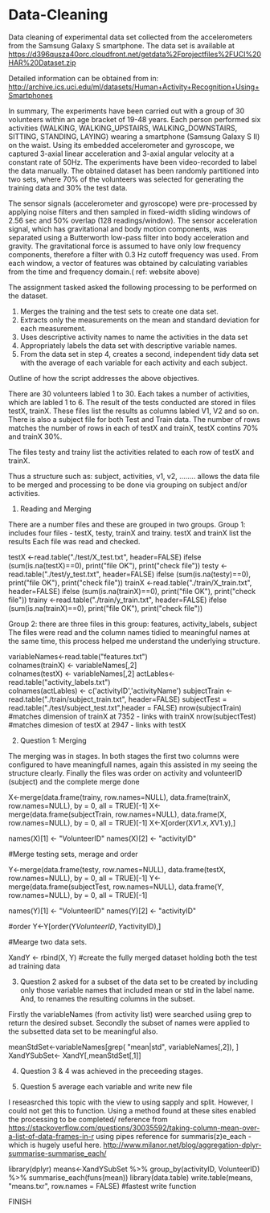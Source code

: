 # Data-Cleaning
Data cleaning of experimental data set collected from the accelerometers from the Samsung Galaxy S smartphone.
The data set is available at https://d396qusza40orc.cloudfront.net/getdata%2Fprojectfiles%2FUCI%20HAR%20Dataset.zip

Detailed information can be obtained from in: http://archive.ics.uci.edu/ml/datasets/Human+Activity+Recognition+Using+Smartphones

In summary, The experiments have been carried out with a group of 30 volunteers within an age bracket of 19-48 years. Each person performed six activities (WALKING, WALKING_UPSTAIRS, WALKING_DOWNSTAIRS, SITTING, STANDING, LAYING) wearing a smartphone (Samsung Galaxy S II) on the waist. Using its embedded accelerometer and gyroscope, we captured 3-axial linear acceleration and 3-axial angular velocity at a constant rate of 50Hz. The experiments have been video-recorded to label the data manually. The obtained dataset has been randomly partitioned into two sets, where 70% of the volunteers was selected for generating the training data and 30% the test data. 

The sensor signals (accelerometer and gyroscope) were pre-processed by applying noise filters and then sampled in fixed-width sliding windows of 2.56 sec and 50% overlap (128 readings/window). The sensor acceleration signal, which has gravitational and body motion components, was separated using a Butterworth low-pass filter into body acceleration and gravity. The gravitational force is assumed to have only low frequency components, therefore a filter with 0.3 Hz cutoff frequency was used. From each window, a vector of features was obtained by calculating variables from the time and frequency domain.( ref: website above)

The assignment tasked asked the following processing to be performed on the dataset.

1. Merges the training and the test sets to create one data set.
2. Extracts only the measurements on the mean and standard deviation for each measurement.
3. Uses descriptive activity names to name the activities in the data set
4. Appropriately labels the data set with descriptive variable names.
5. From the data set in step 4, creates a second, independent tidy data set with the average of each variable for each activity and each subject.

Outline of how the script addresses the above objectives.

There are 30 volunteers labled 1 to 30. Each takes a number of activities, which are labled 1 to 6.
The result of the tests conducted are stored in files testX, trainX. These files list the results as columns labled V1, V2 and so on.
There is also a subject file for both Test and Train data. The number of rows matches the number of rows in each of testX and trainX, testX contins 70% and trainX 30%. 

The files testy and trainy list the activities related to each row of testX and trainX.

Thus a structure such as: subject, activities, v1, v2, ........ allows the data file to be merged and processing to be done via grouping on subject and/or activities.


1. Reading and Merging

There are a number files and these are grouped in two groups.
Group 1: includes four files - testX, testy, trainX and trainy. testX and trainX list the results 
Each file was read and checked.

testX <-read.table("./test/X_test.txt", header=FALSE)
ifelse (sum(is.na(testX)==0), print("file OK"), print("check file"))
testy <-read.table("./test/y_test.txt", header=FALSE)
ifelse (sum(is.na(testy)==0), print("file OK"), print("check file"))
trainX <-read.table("./train/X_train.txt", header=FALSE)
ifelse (sum(is.na(trainX)==0), print("file OK"), print("check file"))
trainy <-read.table("./train/y_train.txt", header=FALSE)
ifelse (sum(is.na(trainX)==0), print("file OK"), print("check file"))

Group 2: there are three files in this group: features, activity_labels, subject
The files were read and the column names tidied to meaningful names at the same time, this process
helped me understand the underlying structure.

variableNames<-read.table("features.txt")  
colnames(trainX) <- variableNames[,2]                                           
colnames(testX) <- variableNames[,2]
actLables<-read.table("activity_labels.txt")  
colnames(actLables) <- c('activityID','activityName')
subjectTrain <-read.table("./train/subject_train.txt", header=FALSE)
subjectTest = read.table("./test/subject_test.txt",header = FALSE)
nrow(subjectTrain) #matches dimension of trainX at 7352 - links with trainX
nrow(subjectTest)  #matches dimesion of testX at 2947 - links with testX

2. Question 1: Merging

The merging was in stages. In both stages the first two columns were configured to have meaningfull names,
again this assisted in my seeing the structure clearly.
Finally the files was order on activity and volunteerID (subject) and the complete merge done


X<-merge(data.frame(trainy, row.names=NULL), data.frame(trainX, row.names=NULL), by = 0, all = TRUE)[-1]
X<-merge(data.frame(subjectTrain, row.names=NULL), data.frame(X, row.names=NULL), by = 0, all = TRUE)[-1] 
X<-X[order(X$V1.x, X$V1.y),] 

names(X)[1] <- "VolunteerID" 
names(X)[2] <- "activityID" 

#Merge testing sets, merage and order

Y<-merge(data.frame(testy, row.names=NULL), data.frame(testX, row.names=NULL), by = 0, all = TRUE)[-1]
Y<-merge(data.frame(subjectTest, row.names=NULL), data.frame(Y, row.names=NULL), by = 0, all = TRUE)[-1]

names(Y)[1] <- "VolunteerID"
names(Y)[2] <- "activityID"

#order
Y<-Y[order(Y$VolunteerID, Y$activityID),]

#Mearge two data sets.

XandY <- rbind(X, Y) #create the fully merged dataset holding both the test ad training data

3. Question 2 asked for a subset of the data set to be created by including only those variable names that 
included mean or std in the label name. And, to renames the resulting columns in the subset.

Firstly the variableNames (from activity list) were searched usiing grep to return the desired subset.
Secondly the subset of names were applied to the subsetted data set to be meaningful also.

meanStdSet<-variableNames[grep( "mean|std", variableNames[,2]), ]    
XandYSubSet<- XandY[,meanStdSet[,1]] 

4. Question 3 & 4 was achieved in the preceeding stages.

5. Question 5 average each variable and write new file

I reseasrched this topic with the view to using sapply and split. However, I could not get this to function.
Using a method found at these sites enabled the processing to be completed/
reference from https://stackoverflow.com/questions/30035592/taking-column-mean-over-a-list-of-data-frames-in-r using pipes
reference for summaris(z)e_each - which is hugely useful here. http://www.milanor.net/blog/aggregation-dplyr-summarise-summarise_each/

library(dplyr)
means<-XandYSubSet %>% 
  group_by(activityID, VolunteerID) %>% 
                                 summarise_each(funs(mean))
library(data.table)
write.table(means, "means.txr", row.names = FALSE) #fastest write function

FINISH
